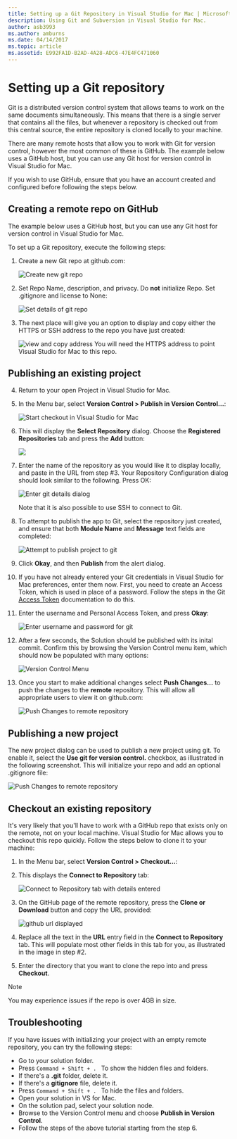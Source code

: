 ```yaml
---
title: Setting up a Git Repository in Visual Studio for Mac | Microsoft Docs
description: Using Git and Subversion in Visual Studio for Mac.
author: asb3993
ms.author: amburns
ms.date: 04/14/2017
ms.topic: article
ms.assetid: E992FA1D-B2AD-4A28-ADC6-47E4FC471060
---
```


# Setting up a Git repository

Git is a distributed version control system that allows teams to work on the same documents simultaneously. This means that there is a single server that contains all the files, but whenever a repository is checked out from this central source, the entire repository is cloned locally to your machine.

There are many remote hosts that allow you to work with Git for version control, however the most common of these is GitHub. The example below uses a GitHub host, but you can use any Git host for version control in Visual Studio for Mac.

If you wish to use GitHub, ensure that you have an account created and configured before following the steps below. 

## Creating a remote repo on GitHub

The example below uses a GitHub host, but you can use any Git host for version control in Visual Studio for Mac.

To set up a Git repository, execute the following steps:

1. Create a new Git repo at github.com:

    ![Create new git repo](media/version-control-git1-sml.png)

2. Set Repo Name, description, and privacy. Do **not** initialize Repo. Set .gitignore and license to None:

    ![Set details of git repo](media/version-control-git2.png)

3. The next place will give you an option to display and copy either the HTTPS or SSH address to the repo you have just created:

    ![view and copy address](media/version-control-git3.png)
  You will need the HTTPS address to point Visual Studio for Mac to this repo.


## Publishing an existing project

4. Return to your open Project in Visual Studio for Mac. 

5. In the Menu bar, select **Version Control > Publish in Version Control…**:

    ![Start checkout in Visual Studio for Mac](media/version-control-git4-sml.png)

6. This will display the **Select Repository** dialog. Choose the **Registered Repositories** tab and press the **Add** button:

    ![](media/version-control-git5.png)

7. Enter the name of the repository as you would like it to display locally, and paste in the URL from step #3. Your Repository Configuration dialog should look similar to the following. Press OK: 

    ![Enter git details dialog](media/version-control-git6.png)

    Note that it is also possible to use SSH to connect to Git.

8. To attempt to publish the app to Git, select the repository just created,  and ensure that both **Module Name** and **Message** text fields are completed:

    ![Attempt to publish project to git](media/version-control-git7.png)

9. Click **Okay**, and then **Publish** from the alert dialog.

10. If you have not already entered your Git credentials in Visual Studio for Mac preferences, enter them now. First, you need to create an Access Token, which is used in place of a password. Follow the steps in the Git [Access Token](https://help.github.com/articles/creating-an-access-token-for-command-line-use/) documentation to do this.

11. Enter the username and Personal Access Token, and press **Okay**:

    ![Enter username and password for git](media/version-control-git9-sml.png)

12. After a few seconds, the Solution should be published with its inital commit. Confirm this by browsing the Version Control menu item, which should now be populated with many options: 

    ![Version Control Menu](media/version-control-git10.png)

13. Once you start to make additional changes select **Push Changes...** to push the changes to the **remote** repository. This will allow all appropriate users to view it on github.com: 

    ![Push Changes to remote repository](media/version-control-git11.png)

## Publishing a new project

The new project dialog can be used to publish a new project using git. To enable it, select the **Use git for version control.** checkbox, as illustrated in the following screenshot. This will initialize your repo and add an optional .gitignore file:

![Push Changes to remote repository](media/version-control-git12.png)

## Checkout an existing repository

It's very likely that you'll have to work with a GitHub repo that exists only on the remote, not on your local machine. Visual Studio for Mac allows you to checkout this repo quickly. Follow the steps below to clone it to your machine:

1. In the Menu bar, select **Version Control > Checkout…**:

2. This displays the **Connect to Repository** tab:

    ![Connect to Repository tab with details entered](media/version-control-git13.png)

3. On the GitHub page of the remote repository, press the **Clone or Download** button and copy the URL provided:

    ![github url displayed](media/version-control-git14.png)

4. Replace all the text in the **URL** entry field in the **Connect to Repository** tab. This will populate most other fields in this tab for you, as illustrated in the image in step #2.

5. Enter the directory that you want to clone the repo into and press **Checkout**.

> [!NOTE]
You may experience issues if the repo is over 4GB in size.

## Troubleshooting

If you have issues with initializing your project with an empty remote repository, you can try the following steps:

- Go to your solution folder.
- Press `Command + Shift + . ` To show the hidden files and folders.
- If there's a **.git** folder, delete it.
- If there's a **gitignore** file, delete it.
- Press `Command + Shift + . ` To hide the files and folders.
- Open your solution in VS for Mac.
- On the solution pad, select your solution node.
- Browse to the Version Control menu and choose **Publish in Version Control**.
- Follow the steps of the above tutorial starting from the step 6.